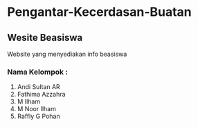 # Pengantar-Kecerdasan-Buatan

## Wesite Beasiswa
Website yang menyediakan info beasiswa

### Nama Kelompok : 

1. Andi Sultan AR
2. Fathima Azzahra
3. M Ilham
4. M Noor Ilham
5. Raffly G Pohan
